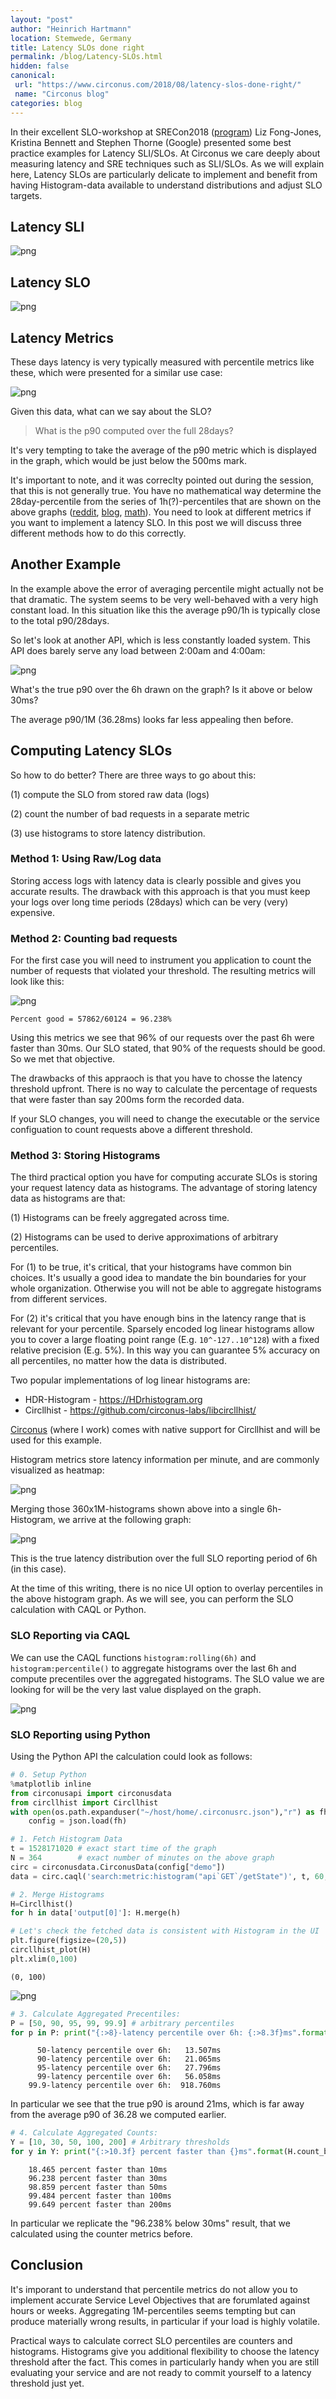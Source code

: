 ```yaml
---
layout: "post"
author: "Heinrich Hartmann"
location: Stemwede, Germany
title: Latency SLOs done right
permalink: /blog/Latency-SLOs.html
hidden: false
canonical:
 url: "https://www.circonus.com/2018/08/latency-slos-done-right/"
 name: "Circonus blog"
categories: blog
---
```

In their excellent SLO-workshop at SRECon2018 ([program](https://www.usenix.org/conference/srecon18europe/presentation/fong-jones-0)) Liz Fong-Jones, Kristina Bennett and Stephen Thorne (Google) presented some best practice examples for Latency SLI/SLOs. At Circonus we care deeply about measuring latency and SRE techniques such as SLI/SLOs. As we will explain here, Latency SLOs are particularly delicate to implement and benefit from having Histogram-data available to  understand distributions and adjust SLO targets.

## Latency SLI





![png](/images/2018-09-02-Latency-SLOs-done-right_5_0.png)



## Latency SLO





![png](/images/2018-09-02-Latency-SLOs-done-right_7_0.png)



## Latency Metrics

These days latency is very typically measured with percentile metrics like these, which were presented for a similar use case:





![png](/images/2018-09-02-Latency-SLOs-done-right_9_0.png)



Given this data, what can we say about the SLO? 

> What is the p90 computed over the full 28days?

It's very tempting to take the average of the p90 metric which is displayed in the graph, which would be just below the 500ms mark.

It's important to note, and it was correclty pointed out during the session, that this is not generally true.
You have no mathematical way determine the 28day-percentile from the series of 1h(?)-percentiles that are shown on the above graphs ([reddit](https://www.reddit.com/r/devops/comments/941n2k/tsdbs_at_scale_part_one/e3po8d3/
), [blog](www.circonus.com/problem-math/), [math](https://github.com/HeinrichHartmann/Statistics-for-Engineers/blob/master/2018-08-29-SRECon-Duesseldorf/3%20Data%20Aggregation%20Methods.ipynb)).
You need to look at different metrics if you want to implement a latency SLO. 
In this post we will discuss three different methods how to do this correctly.

## Another Example

In the example above the error of averaging percentile might actually not be that dramatic.
The system seems to be very well-behaved with a very high constant load. 
In this situation like this the average p90/1h is typically close to the total p90/28days.

So let's look at another API, which is less constantly loaded system.
This API does barely serve any load between 2:00am and 4:00am:





![png](/images/2018-09-02-Latency-SLOs-done-right_13_0.png)



What's the true p90 over the 6h drawn on the graph? Is it above or below 30ms?

The average p90/1M (36.28ms) looks far less appealing then before.

## Computing Latency SLOs

So how to do better? There are three ways to go about this:

(1) compute the SLO from stored raw data (logs)

(2) count the number of bad requests in a separate metric

(3) use histograms to store latency distribution.

### Method 1: Using Raw/Log data

Storing access logs with latency data is clearly possible and gives you accurate results.
The drawback with this approach is that you must keep your logs over long time periods (28days) which can be very (very) expensive.

### Method 2: Counting bad requests

For the first case you will need to instrument you application to count the number of requests that violated your threshold.
The resulting metrics will look like this:





![png](/images/2018-09-02-Latency-SLOs-done-right_18_0.png)




    Percent good = 57862/60124 = 96.238%


Using this metrics we see that 96% of our requests over the past 6h were faster than 30ms. 
Our SLO stated, that 90% of the requests should be good.
So we met that objective.

The drawbacks of this appraoch is that you have to chosse the latency threshold upfront.
There is no way to calculate the percentage of requests that were faster than say 200ms form the recorded data.

If your SLO changes, you will need to change the executable or the service configuation to count requests above a different threshold.

### Method 3: Storing Histograms

The third practical option you have for computing accurate SLOs is storing your request latency data as histograms.
The advantage of storing latency data as histograms are that:

(1) Histograms can be freely aggregated across time.

(2) Histograms can be used to derive approximations of arbitrary percentiles.

For (1) to be true, it's critical, that your histograms have common bin choices.
It's usually a good idea to mandate the bin boundaries for your whole organization.
Otherwise you will not be able to aggregate histograms from different services.

For (2) it's critical that you have enough bins in the latency range that is relevant for your percentile.
Sparsely encoded log linear histograms allow you to cover a large floating point range (E.g. `10^-127..10^128`) with a fixed relative precision (E.g. 5%).
In this way you can guarantee 5% accuracy on all percentiles, no matter how the data is distributed.

Two popular implementations of log linear histograms are:

* HDR-Histogram - https://HDrhistogram.org
* Circllhist - https://github.com/circonus-labs/libcircllhist/

[Circonus](https://circonus.com) (where I work) comes with native support for Circllhist and will be used for this example.

Histogram metrics store latency information per minute, and are commonly visualized as heatmap:





![png](/images/2018-09-02-Latency-SLOs-done-right_25_0.png)



Merging those 360x1M-histograms shown above into a single 6h-Histogram, we arrive at the following graph:





![png](/images/2018-09-02-Latency-SLOs-done-right_27_0.png)



This is the true latency distribution over the full SLO reporting period of 6h (in this case).

At the time of this writing, there is no nice UI option to overlay percentiles in the above histogram graph.
As we will see, you can perform the SLO calculation with CAQL or Python.

### SLO Reporting via CAQL

We can use the CAQL functions `histogram:rolling(6h)` and `histogram:percentile()` to aggregate histograms over the last 6h and compute precentiles over the aggregated histograms. 
The SLO value we are looking for will be the very last value displayed on the graph.





![png](/images/2018-09-02-Latency-SLOs-done-right_31_0.png)



### SLO Reporting using Python

Using the Python API the calculation could look as follows:


```python
# 0. Setup Python
%matplotlib inline
from circonusapi import circonusdata
from circllhist import Circllhist
with open(os.path.expanduser("~/host/home/.circonusrc.json"),"r") as fh:
    config = json.load(fh)
```


```python
# 1. Fetch Histogram Data
t = 1528171020 # exact start time of the graph 
N = 364        # exact number of minutes on the above graph
circ = circonusdata.CirconusData(config["demo"])
data = circ.caql('search:metric:histogram("api`GET`/getState")', t, 60, N)
```


```python
# 2. Merge Histograms
H=Circllhist()
for h in data['output[0]']: H.merge(h)
```


```python
# Let's check the fetched data is consistent with Histogram in the UI
plt.figure(figsize=(20,5))
circllhist_plot(H)
plt.xlim(0,100)
```




    (0, 100)




![png](/images/2018-09-02-Latency-SLOs-done-right_37_1.png)



```python
# 3. Calculate Aggregated Precentiles:
P = [50, 90, 95, 99, 99.9] # arbitrary percentiles
for p in P: print("{:>8}-latency percentile over 6h: {:>8.3f}ms".format(p, H.quantile(p/100)))
```

          50-latency percentile over 6h:   13.507ms
          90-latency percentile over 6h:   21.065ms
          95-latency percentile over 6h:   27.796ms
          99-latency percentile over 6h:   56.058ms
        99.9-latency percentile over 6h:  918.760ms


In particular we see that the true p90 is around 21ms, which is far away from the average p90 of 36.28 we computed earlier.


```python
# 4. Calculate Aggregated Counts:
Y = [10, 30, 50, 100, 200] # Arbitrary thresholds
for y in Y: print("{:>10.3f} percent faster than {}ms".format(H.count_below(y)/H.count()*100,y))
```

        18.465 percent faster than 10ms
        96.238 percent faster than 30ms
        98.859 percent faster than 50ms
        99.484 percent faster than 100ms
        99.649 percent faster than 200ms


In particular we replicate the "96.238% below 30ms" result, that we calculated using the counter metrics before.

## Conclusion

It's imporant to understand that percentile metrics do not allow you to implement accurate Service Level Objectives that are forumlated against hours or weeks.
Aggregating 1M-percentiles seems tempting but can produce materially wrong results, in particular if your load is highly volatile.

Practical ways to calculate correct SLO percentiles are counters and histograms.
Histograms give you additional flexibility to choose the latency threshold after the fact.
This comes in particularly handy when you are still evaluating your service and are not ready to commit yourself to a latency threshold just yet.
